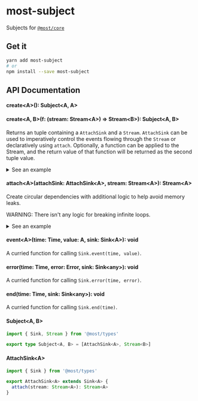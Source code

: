 # most-subject

Subjects for [`@most/core`](https://github.com/mostjs/core)

## Get it
```sh
yarn add most-subject
# or
npm install --save most-subject
```

## API Documentation

#### create\<A\>(): Subject\<A, A\>
#### create\<A, B\>(f: (stream: Stream\<A\>) =\> Stream\<B\>): Subject\<A, B\>

Returns an tuple containing a `AttachSink` and a `Stream`. `AttachSink` can be
used to imperatively control the events flowing through the `Stream` or
declaratively using `attach`. Optionally, a function can be applied to the Stream, 
and the return value of that function will be returned as the second tuple value.

<details>
  <summary>See an example</summary>
  
```typescript
import { create, event } from 'most-subject'
import { runEffects, propagateEventTask, tap } from '@most/core'
import { newDefaultScheduler, currentTime } from '@most/scheduler'

// Create a new `Scheduler` for use in our application.
// Usually, you will want to only have one Scheduler, and it should be shared 
// across your application
const scheduler = newDefaultScheduler()

// Create our sink and our stream.
// NOTE: stream is the resulting value of tap(console.log, stream).
const [ sink, stream ] = create(tap<number>(console.log))

// Pushes events into our stream.
const next = (n: number) => event(currentTime(scheduler), n, sink)

// Activate our stream.
runEffects(stream, scheduler)

// Simulate asynchronous data fetching,
// and then push values into our stream.
Promise.resolve([ 1, 2, 3 ])
 .then(data => data.forEach(next))
```

</details>

#### attach\<A\>(attachSink: AttachSink\<A\>, stream: Stream\<A\>): Stream\<A\>

Create circular dependencies with additional logic to help avoid memory leaks.

WARNING: There isn't any logic for breaking infinite loops.

<details>
  <summary>See an example</summary>

```typescript
import { Stream } from '@most/types'
import { create, attach } from 'most-subject'
import { periodic, scan, take, runEffects, tap } from '@most/core'
import { newDefaultScheduler } from '@most/scheduler'

// Create a new Scheduler for use in our application.
// Usually, you will want to only have one Scheduler, and it should be shared 
// across your application.
const scheduler = newDefaultScheduler()

const [ sink, stream ] = create<number>()

// Listen to our stream.
// It will log 1, 2, and 3.
runEffects(tap(console.log, take(3, stream)), scheduler)

const origin = scan(x => x + 1, 0, periodic(100))

attach(origin)
```

</details>

#### event\<A\>(time: Time, value: A, sink: Sink\<A\>): void

A curried function for calling `Sink.event(time, value)`.

#### error(time: Time, error: Error, sink: Sink\<any\>): void

A curried function for calling `Sink.error(time, error)`.

#### end(time: Time, sink: Sink\<any\>): void

A curried function for calling `Sink.end(time)`.

#### Subject\<A, B\>

```typescript
import { Sink, Stream } from '@most/types'

export type Subject<A, B> = [AttachSink<A>, Stream<B>]
```

#### AttachSink\<A\>

```typescript
import { Sink } from '@most/types'

export AttachSink<A> extends Sink<A> {
  attach(stream: Stream<A>): Stream<A>
}
```